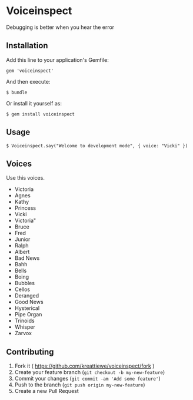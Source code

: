 # Voiceinspect

Debugging is better when you hear the error

## Installation

Add this line to your application's Gemfile:

    gem 'voiceinspect'

And then execute:

    $ bundle

Or install it yourself as:

    $ gem install voiceinspect

## Usage

    $ Voiceinspect.say("Welcome to development mode", { voice: "Vicki" })

## Voices

Use this voices.

  * Victoria
  * Agnes
  * Kathy
  * Princess
  * Vicki
  * Victoria"
  * Bruce
  * Fred
  * Junior
  * Ralph
  * Albert
  * Bad News
  * Bahh
  * Bells
  * Boing
  * Bubbles
  * Cellos
  * Deranged
  * Good News
  * Hysterical
  * Pipe Organ
  * Trinoids
  * Whisper
  * Zarvox

## Contributing

1. Fork it ( https://github.com/kreattiewe/voiceinspect/fork )
2. Create your feature branch (`git checkout -b my-new-feature`)
3. Commit your changes (`git commit -am 'Add some feature'`)
4. Push to the branch (`git push origin my-new-feature`)
5. Create a new Pull Request
